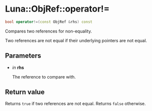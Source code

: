 # Luna::ObjRef::operator!=

```c++
bool operator!=(const ObjRef &rhs) const
```

Compares two references for non-equality. 

Two references are not equal if their underlying pointers are not equal. 

## Parameters
* *in* **rhs**

    The reference to compare with. 

## Return value
Returns `true` if two references are not equal. Returns `false` otherwise. 

